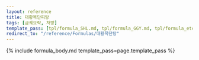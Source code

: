 ```yaml
---
layout: reference
title: 대황목단피탕
tags: [금궤요략, 처방]
template_pass: [tpl/formula_SHL.md, tpl/formula_GGY.md, tpl/formula_etc.md]
redirect_to: "/reference/Formulas/대황목단탕"
---
```


{% include formula_body.md template_pass=page.template_pass %}
